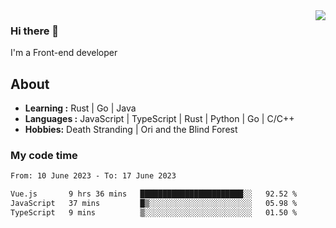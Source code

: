 <img align='right' src="https://github-readme-stats.vercel.app/api?username=strugglebak&show_icons=true">

### Hi there 👋

I'm a Front-end developer

## About

-  **Learning :** Rust | Go | Java
-  **Languages :** JavaScript | TypeScript | Rust | Python | Go | C/C++
-  **Hobbies:** Death Stranding | Ori and the Blind Forest

### My code time

<!--START_SECTION:waka-->

```txt
From: 10 June 2023 - To: 17 June 2023

Vue.js       9 hrs 36 mins   ███████████████████████░░   92.52 %
JavaScript   37 mins         █▒░░░░░░░░░░░░░░░░░░░░░░░   05.98 %
TypeScript   9 mins          ▒░░░░░░░░░░░░░░░░░░░░░░░░   01.50 %
```

<!--END_SECTION:waka-->

